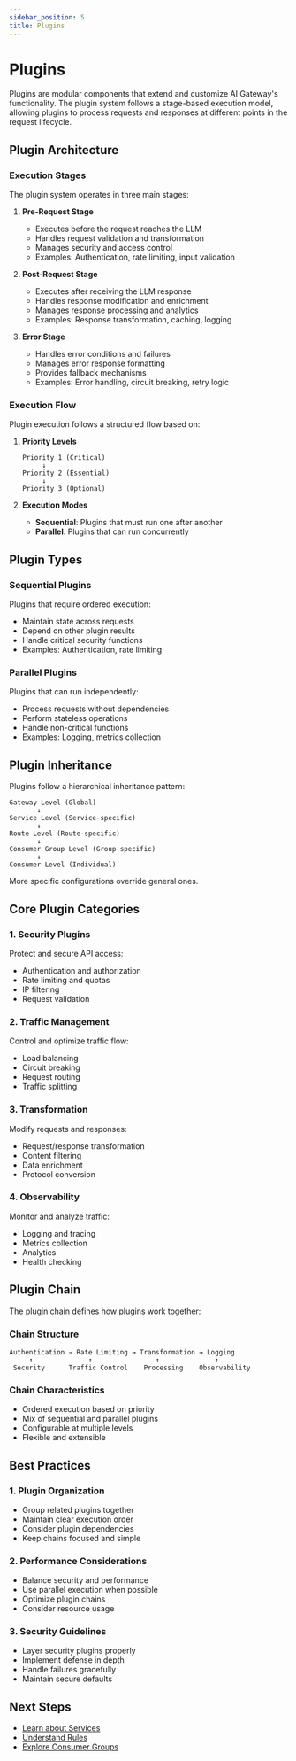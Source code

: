 ```yaml
---
sidebar_position: 5
title: Plugins
---
```


# Plugins

Plugins are modular components that extend and customize AI Gateway's functionality. The plugin system follows a stage-based execution model, allowing plugins to process requests and responses at different points in the request lifecycle.

## Plugin Architecture

### Execution Stages

The plugin system operates in three main stages:

1. **Pre-Request Stage**
   - Executes before the request reaches the LLM
   - Handles request validation and transformation
   - Manages security and access control
   - Examples: Authentication, rate limiting, input validation

2. **Post-Request Stage**
   - Executes after receiving the LLM response
   - Handles response modification and enrichment
   - Manages response processing and analytics
   - Examples: Response transformation, caching, logging

3. **Error Stage**
   - Handles error conditions and failures
   - Manages error response formatting
   - Provides fallback mechanisms
   - Examples: Error handling, circuit breaking, retry logic

### Execution Flow

Plugin execution follows a structured flow based on:

1. **Priority Levels**
   ```
   Priority 1 (Critical)
        ↓
   Priority 2 (Essential)
        ↓
   Priority 3 (Optional)
   ```

2. **Execution Modes**
   - **Sequential**: Plugins that must run one after another
   - **Parallel**: Plugins that can run concurrently

## Plugin Types

### Sequential Plugins
Plugins that require ordered execution:
- Maintain state across requests
- Depend on other plugin results
- Handle critical security functions
- Examples: Authentication, rate limiting

### Parallel Plugins
Plugins that can run independently:
- Process requests without dependencies
- Perform stateless operations
- Handle non-critical functions
- Examples: Logging, metrics collection

## Plugin Inheritance

Plugins follow a hierarchical inheritance pattern:

```
Gateway Level (Global)
       ↓
Service Level (Service-specific)
       ↓
Route Level (Route-specific)
       ↓
Consumer Group Level (Group-specific)
       ↓
Consumer Level (Individual)
```

More specific configurations override general ones.

## Core Plugin Categories

### 1. Security Plugins
Protect and secure API access:
- Authentication and authorization
- Rate limiting and quotas
- IP filtering
- Request validation

### 2. Traffic Management
Control and optimize traffic flow:
- Load balancing
- Circuit breaking
- Request routing
- Traffic splitting

### 3. Transformation
Modify requests and responses:
- Request/response transformation
- Content filtering
- Data enrichment
- Protocol conversion

### 4. Observability
Monitor and analyze traffic:
- Logging and tracing
- Metrics collection
- Analytics
- Health checking

## Plugin Chain

The plugin chain defines how plugins work together:

### Chain Structure
```
Authentication → Rate Limiting → Transformation → Logging
     ↑              ↑                ↑              ↑
 Security      Traffic Control    Processing    Observability
```

### Chain Characteristics
- Ordered execution based on priority
- Mix of sequential and parallel plugins
- Configurable at multiple levels
- Flexible and extensible

## Best Practices

### 1. Plugin Organization
- Group related plugins together
- Maintain clear execution order
- Consider plugin dependencies
- Keep chains focused and simple

### 2. Performance Considerations
- Balance security and performance
- Use parallel execution when possible
- Optimize plugin chains
- Consider resource usage

### 3. Security Guidelines
- Layer security plugins properly
- Implement defense in depth
- Handle failures gracefully
- Maintain secure defaults

## Next Steps

- [Learn about Services](./services.md)
- [Understand Rules](./rules.md)
- [Explore Consumer Groups](./consumer-groups.md) 